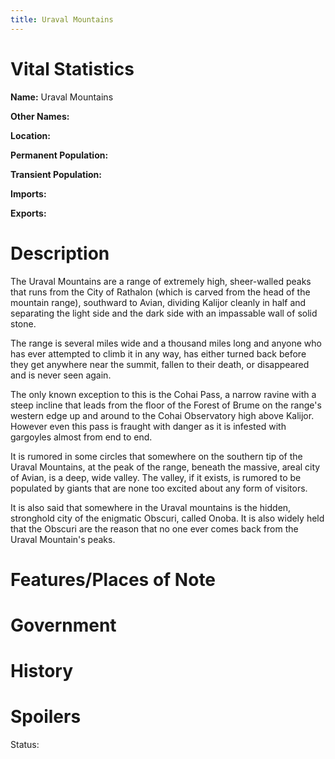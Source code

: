 ```yaml
---
title: Uraval Mountains
---
```


# Vital Statistics

**Name:** Uraval Mountains

**Other Names:**

**Location:**

**Permanent Population:**

**Transient Population:**

**Imports:**

**Exports:**

# Description

The Uraval Mountains are a range of extremely high, sheer-walled peaks that runs
from the City of Rathalon (which is carved from the head of the mountain range),
southward to Avian, dividing Kalijor cleanly in half and separating the light
side and the dark side with an impassable wall of solid stone.

The range is several miles wide and a thousand miles long and anyone who has
ever attempted to climb it in any way, has either turned back before they get
anywhere near the summit, fallen to their death, or disappeared and is never
seen again.

The only known exception to this is the Cohai Pass, a narrow ravine with a steep
incline that leads from the floor of the Forest of Brume on the range's western
edge up and around to the Cohai Observatory high above Kalijor. However even
this pass is fraught with danger as it is infested with gargoyles almost from
end to end.

It is rumored in some circles that somewhere on the southern tip of the Uraval
Mountains, at the peak of the range, beneath the massive, areal city of Avian,
is a deep, wide valley. The valley, if it exists, is rumored to be populated by
giants that are none too excited about any form of visitors.

It is also said that somewhere in the Uraval mountains is the hidden, stronghold
city of the enigmatic Obscuri, called Onoba. It is also widely held that the
Obscuri are the reason that no one ever comes back from the Uraval Mountain's
peaks.

# Features/Places of Note

# Government

# History

# Spoilers

Status:
